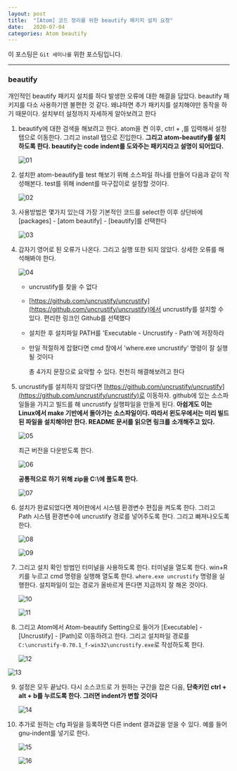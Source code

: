 ```yaml
---
layout: post
title:  "[Atom] 코드 정리를 위한 beautify 패키지 설치 요청"
date:   2020-07-04
categories: Atom beautify
---
```


이 포스팅은 `Git 세미나를` 위한 포스팅입니다.

---
### beautify

개인적인 beautify 패키지 설치를 하다 발생한 오류에 대한 해결을 담았다. beautify 패키지를 다소 사용하기엔 불편한 것 같다. 왜냐하면 추가 패키지를 설치해야만 동작을 하기 때문이다. 설치부터 설정까지 자세하게 알아보려고 한다

1. beautify에 대한 검색을 해보려고 한다. atom을 켠 이후, ctrl + ,를 입력해서 설정 탭으로 이동한다. 그리고 install 탭으로 진입한다. __그리고 atom-beautify를 설치하도록 한다. beautify는 code indent를 도와주는 패키지라고 설명이 되어있다.__

   ![01](https://drive.google.com/uc?id=1jYdFTi1BUJGt4AjyrQsyXp034KFkgatw)

2. 설치한 atom-beautify를 test 해보기 위해 소스파일 하나를 만들어 다음과 같이 작성해본다. test를 위해 indent를 마구잡이로 설정할 것이다.

   ![02](https://drive.google.com/uc?id=13vW6MBKC5eehCXn32EUi_41Ud-SVFt9N)

3. 사용방법은 몇가지 있는데 가장 기본적인 코드를 select한 이후 상단바에 [packages] - [atom beautify] - [beautify]를 선택한다

   ![03](https://drive.google.com/uc?id=13sI4zOXP36AalHqBzo12oa6-kC4JoH_j)

4. 갑자기 영어로 된 오류가 나온다. 그리고 실행 또한 되지 않았다. 상세한 오류를 해석해봐야 한다.  

   ![04](https://drive.google.com/uc?id=1UszWrCkPCVm2dj_B9sBW7853jBJXwv9r)

   * uncrustify를 찾을 수 없다

   * [https://github.com/uncrustify/uncrustify](https://github.com/uncrustify/uncrustify)에서 uncrustify를 설치할 수 있다. 편리한 링크인 Github를 선택했다

   * 설치한 후 설치파일 PATH를 'Executable - Uncrustify - Path'에 저장하라

   * 만일 적절하게 잡혔다면 cmd 창에서 'where.exe uncrustify' 명령이 잘 실행될 것이다

     총 4가지 문장으로 요약할 수 있다. 천천히 해결해보려고 한다

   

5. uncrustify를 설치하지 않았다면 [https://github.com/uncrustify/uncrustify](https://github.com/uncrustify/uncrustify)로 이동하자. github에 있는 소스파일들을 가지고 빌드를 해 uncrustify 실행파일을 만들게 된다. __아쉽게도 이는 Linux에서 make 기반에서 돌아가는 소스파일이다. 따라서 윈도우에서는 미리 빌드된 파일을 설치해야만 한다. README 문서를 읽으면 링크를 소개해주고 있다.__

   ![05](https://drive.google.com/uc?id=192AAPmBfJWEVhTYlRBj-6UbderYhAQ8T)

   최근 버전을 다운받도록 한다.

   ![06](https://drive.google.com/uc?id=1S0lpE_7OseFbksWJxKnSoFfnfyKrDgeM)

   __공통적으로 하기 위해 zip을 C:\에 풀도록 한다.__

   ![07](https://drive.google.com/uc?id=1W8M9GLZnSV32oJ_hGS5HX3OksQ23GGKp)

6. 설치가 완료되었다면 제어판에서 시스템 환경변수 편집을 켜도록 한다. 그리고 Path 시스템 환경변수에 uncrustify 경로를 넣어주도록 한다. 그리고 빠져나오도록 한다.

   ![08](https://drive.google.com/uc?id=1iY1ew5j71RD-N66OhKNPwitwncPCDyoA)

   ![09](https://drive.google.com/uc?id=1qZhvkRaGcLp0jM7Z7NkjWE5sxg5vqdK_)

7. 그리고 설치 확인 방법인 터미널을 사용하도록 한다. 터미널을 열도록 한다. win+R 키를 누르고 cmd 명령을 실행해 열도록 한다. `where.exe uncrustify` 명령을 실행한다. 설치파일이 있는 경로가 올바르게 뜬다면 지금까지 잘 해온 것이다.

   ![10](https://drive.google.com/uc?id=1Ox-_V00JvpnGtze4qGpXI3hp96LFwvQc)

   ![11](https://drive.google.com/uc?id=1sJYl5aB_yCqMVFsszFvwSmCx5jFLOyDq)

8. 그리고 Atom에서 Atom-beautify Setting으로 들어가 [Executable] - [Uncrustify] - [Path]로 이동하려고 한다. 그리고 설치파일 경로를 `C:\uncrustify-0.70.1_f-win32\uncrustify.exe`로 작성하도록 한다.

   ![12](https://drive.google.com/uc?id=1EKZFXPvOtjtKo_qbhIbDEDyzoSuHBCWD)

![13](https://drive.google.com/uc?id=12wjlJiYJCAmGU81n8uHfy9JSXUhbkWvQ)


9. 설정은 모두 끝났다. 다시 소스코드로 가 원하는 구간을 잡은 다음, __단축키인 ctrl + alt + b를 누르도록 한다. 그러면 indent가 변할 것이다__

   ![14](https://drive.google.com/uc?id=1NU5QWVHovoiyI2UUyUepZV5_B1LZIvho)

10. 추가로 원하는 cfg 파일을 등록하면 다른 indent 결과값을 얻을 수 있다. 예를 들어 gnu-indent를 넣기로 한다.

    ![15](https://drive.google.com/uc?id=19hxw0486UI8Yen7GVARfw-5EIKQl3t8f)

    ![16](https://drive.google.com/uc?id=1ufj4nua3OR7h-Xi1qih3Ron38Rt3Bkpt)